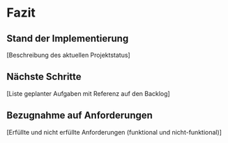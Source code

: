 # Fazit

## Stand der Implementierung
[Beschreibung des aktuellen Projektstatus]

## Nächste Schritte
[Liste geplanter Aufgaben mit Referenz auf den Backlog]

## Bezugnahme auf Anforderungen
[Erfüllte und nicht erfüllte Anforderungen (funktional und nicht-funktional)]
